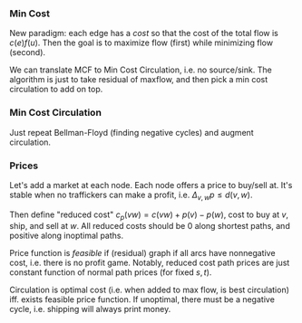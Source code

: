### Min Cost
New paradigm: each edge has a *cost* so that the cost of the total flow is $c(e)f(u)$. Then the goal is to maximize flow (first) while minimizing flow (second).

We can translate MCF to Min Cost Circulation, i.e. no source/sink. The algorithm is just to take residual of maxflow, and then pick a min cost circulation to add on top.
### Min Cost Circulation
Just repeat Bellman-Floyd (finding negative cycles) and augment circulation.
### Prices
Let's add a market at each node. Each node offers a price to buy/sell at.
It's stable when no traffickers can make a profit, i.e. $\Delta_{v,w} p\leq d(v,w)$.

Then define "reduced cost" $c_{p}(vw)=c(vw)+p(v)-p(w)$, cost to buy at $v$, ship, and sell at $w$. All reduced costs should be $0$ along shortest paths, and positive along inoptimal paths.

Price function is *feasible* if (residual) graph if all arcs have nonnegative cost, i.e. there is no profit game. Notably, reduced cost path prices are just constant function of normal path prices (for fixed $s,t$).

Circulation is optimal cost (i.e. when added to max flow, is best circulation) iff. exists feasible price function. If unoptimal, there must be a negative cycle, i.e. shipping will always print money.
